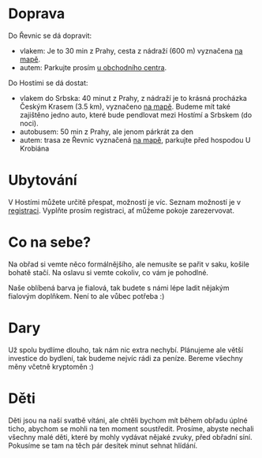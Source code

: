 # Doprava

Do Řevnic se dá dopravit:
 - vlakem: Je to 30 min z Prahy, cesta z nádraží (600 m) vyznačena [na mapě](https://drive.google.com/open?id=1JaI7MwUYkx4QFXDBjTwGt7zRSitqprZQ&usp=sharing).
 - autem: Parkujte prosím [u obchodního centra](https://www.google.com/maps/@49.9129634,14.2338751,3a,75y,288.5h,71.32t/data=!3m7!1e1!3m5!1s6AzZ9Nc_o5nYmV9AavMboA!2e0!6s%2F%2Fgeo2.ggpht.com%2Fcbk%3Fpanoid%3D6AzZ9Nc_o5nYmV9AavMboA%26output%3Dthumbnail%26cb_client%3Dmaps_sv.tactile.gps%26thumb%3D2%26w%3D203%26h%3D100%26yaw%3D95.22881%26pitch%3D0%26thumbfov%3D100!7i13312!8i6656). 

Do Hostími se dá dostat:
 - vlakem do Srbska: 40 minut z Prahy, z nádraží je to krásná procházka Českým Krasem (3.5 km), vyznačeno [na mapě](https://drive.google.com/open?id=1JaI7MwUYkx4QFXDBjTwGt7zRSitqprZQ&usp=sharing). Budeme mít také zajištěno jedno auto, které bude pendlovat mezi Hostímí a Srbskem (do noci).
 - autobusem: 50 min z Prahy, ale jenom párkrát za den
 - autem: trasa ze Řevnic vyznačená [na mapě](https://drive.google.com/open?id=1JaI7MwUYkx4QFXDBjTwGt7zRSitqprZQ&usp=sharing]), parkujte před hospodou U Krobiána

# Ubytování

V Hostími můžete určitě přespat, možností je víc. Seznam možností je v [registraci](https://docs.google.com/forms/d/e/1FAIpQLSdbxmrXbRi36ecU4XsamYie2bFquFw-GankxrnCPdJTNU0lTA/viewform?usp=sf_link). Vyplňte prosím registraci, ať můžeme pokoje zarezervovat.

# Co na sebe?

Na obřad si vemte něco formálnějšího, ale nemusíte se pařit v saku, košile bohatě stačí. Na oslavu si vemte cokoliv, co vám je pohodlné. 

Naše oblíbená barva je fialová, tak budete s námi lépe ladit nějakým fialovým doplňkem. Není to ale vůbec potřeba :)

# Dary

Už spolu bydlíme dlouho, tak nám nic extra nechybí. Plánujeme ale větší investice do bydlení, tak budeme nejvíc rádi za peníze. Bereme všechny měny včetně kryptoměn :)

# Děti

Děti jsou na naší svatbě vítáni, ale chtěli bychom mít během obřadu úplné ticho, abychom se mohli na ten moment soustředit. Prosíme, abyste nechali všechny malé děti, které by mohly vydávat nějaké zvuky, před obřadní síní. Pokusíme se tam na těch pár desítek minut sehnat hlídání.
